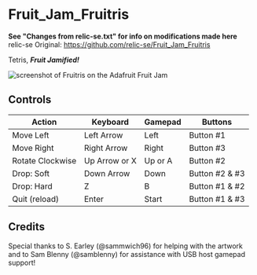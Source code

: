 # Fruit_Jam_Fruitris

**See "Changes from relic-se.txt" for info on modifications made here**  
relic-se Original: https://github.com/relic-se/Fruit_Jam_Fruitris  

Tetris, _**Fruit Jamified!**_  

![screenshot of Fruitris on the Adafruit Fruit Jam](assets/screenshot.png)

## Controls

| Action           | Keyboard      | Gamepad | Buttons        |
|------------------|---------------|---------|----------------|
| Move Left        | Left Arrow    | Left    | Button #1      |
| Move Right       | Right Arrow   | Right   | Button #3      |
| Rotate Clockwise | Up Arrow or X | Up or A | Button #2      |
| Drop: Soft       | Down Arrow    | Down    | Button #2 & #3 |
| Drop: Hard       | Z             | B       | Button #1 & #2 |
| Quit (reload)    | Enter         | Start   | Button #1 & #3 |

## Credits

Special thanks to S. Earley (@sammwich96) for helping with the artwork and to Sam Blenny (@samblenny) for assistance with USB host gamepad support!
